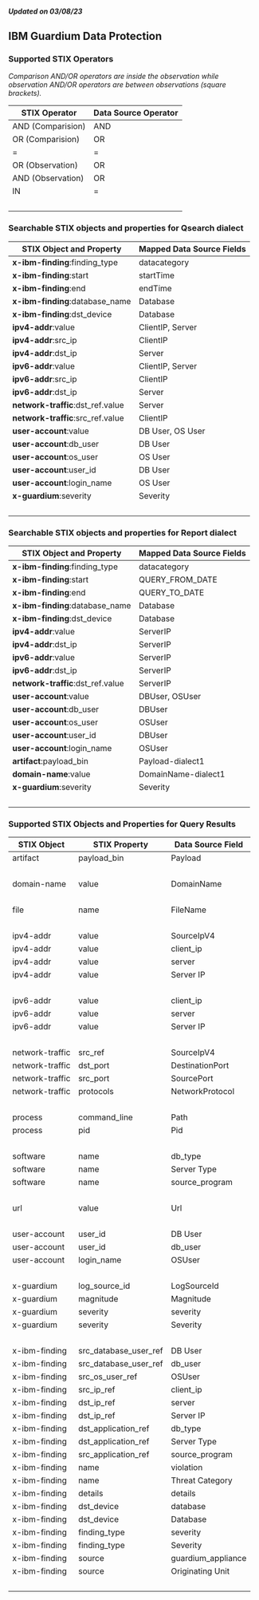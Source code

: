 ##### Updated on 03/08/23
## IBM Guardium Data Protection
### Supported STIX Operators
*Comparison AND/OR operators are inside the observation while observation AND/OR operators are between observations (square brackets).*

| STIX Operator | Data Source Operator |
|--|--|
| AND (Comparision) | AND |
| OR (Comparision) | OR |
| = | = |
| OR (Observation) | OR |
| AND (Observation) | OR |
| IN | = |
| <br> | |
### Searchable STIX objects and properties for Qsearch dialect
| STIX Object and Property | Mapped Data Source Fields |
|--|--|
| **x-ibm-finding**:finding_type | datacategory |
| **x-ibm-finding**:start | startTime |
| **x-ibm-finding**:end | endTime |
| **x-ibm-finding**:database_name | Database |
| **x-ibm-finding**:dst_device | Database |
| **ipv4-addr**:value | ClientIP, Server |
| **ipv4-addr**:src_ip | ClientIP |
| **ipv4-addr**:dst_ip | Server |
| **ipv6-addr**:value | ClientIP, Server |
| **ipv6-addr**:src_ip | ClientIP |
| **ipv6-addr**:dst_ip | Server |
| **network-traffic**:dst_ref.value | Server |
| **network-traffic**:src_ref.value | ClientIP |
| **user-account**:value | DB User, OS User |
| **user-account**:db_user | DB User |
| **user-account**:os_user | OS User |
| **user-account**:user_id | DB User |
| **user-account**:login_name | OS User |
| **x-guardium**:severity | Severity |
| <br> | |
### Searchable STIX objects and properties for Report dialect
| STIX Object and Property | Mapped Data Source Fields |
|--|--|
| **x-ibm-finding**:finding_type | datacategory |
| **x-ibm-finding**:start | QUERY_FROM_DATE |
| **x-ibm-finding**:end | QUERY_TO_DATE |
| **x-ibm-finding**:database_name | Database |
| **x-ibm-finding**:dst_device | Database |
| **ipv4-addr**:value | ServerIP |
| **ipv4-addr**:dst_ip | ServerIP |
| **ipv6-addr**:value | ServerIP |
| **ipv6-addr**:dst_ip | ServerIP |
| **network-traffic**:dst_ref.value | ServerIP |
| **user-account**:value | DBUser, OSUser |
| **user-account**:db_user | DBUser |
| **user-account**:os_user | OSUser |
| **user-account**:user_id | DBUser |
| **user-account**:login_name | OSUser |
| **artifact**:payload_bin | Payload-dialect1 |
| **domain-name**:value | DomainName-dialect1 |
| **x-guardium**:severity | Severity |
| <br> | |
### Supported STIX Objects and Properties for Query Results
| STIX Object | STIX Property | Data Source Field |
|--|--|--|
| artifact | payload_bin | Payload |
| <br> | | |
| domain-name | value | DomainName |
| <br> | | |
| file | name | FileName |
| <br> | | |
| ipv4-addr | value | SourceIpV4 |
| ipv4-addr | value | client_ip |
| ipv4-addr | value | server |
| ipv4-addr | value | Server IP |
| <br> | | |
| ipv6-addr | value | client_ip |
| ipv6-addr | value | server |
| ipv6-addr | value | Server IP |
| <br> | | |
| network-traffic | src_ref | SourceIpV4 |
| network-traffic | dst_port | DestinationPort |
| network-traffic | src_port | SourcePort |
| network-traffic | protocols | NetworkProtocol |
| <br> | | |
| process | command_line | Path |
| process | pid | Pid |
| <br> | | |
| software | name | db_type |
| software | name | Server Type |
| software | name | source_program |
| <br> | | |
| url | value | Url |
| <br> | | |
| user-account | user_id | DB User |
| user-account | user_id | db_user |
| user-account | login_name | OSUser |
| <br> | | |
| x-guardium | log_source_id | LogSourceId |
| x-guardium | magnitude | Magnitude |
| x-guardium | severity | severity |
| x-guardium | severity | Severity |
| <br> | | |
| x-ibm-finding | src_database_user_ref | DB User |
| x-ibm-finding | src_database_user_ref | db_user |
| x-ibm-finding | src_os_user_ref | OSUser |
| x-ibm-finding | src_ip_ref | client_ip |
| x-ibm-finding | dst_ip_ref | server |
| x-ibm-finding | dst_ip_ref | Server IP |
| x-ibm-finding | dst_application_ref | db_type |
| x-ibm-finding | dst_application_ref | Server Type |
| x-ibm-finding | src_application_ref | source_program |
| x-ibm-finding | name | violation |
| x-ibm-finding | name | Threat Category |
| x-ibm-finding | details | details |
| x-ibm-finding | dst_device | database |
| x-ibm-finding | dst_device | Database |
| x-ibm-finding | finding_type | severity |
| x-ibm-finding | finding_type | Severity |
| x-ibm-finding | source | guardium_appliance |
| x-ibm-finding | source | Originating Unit |
| <br> | | |
